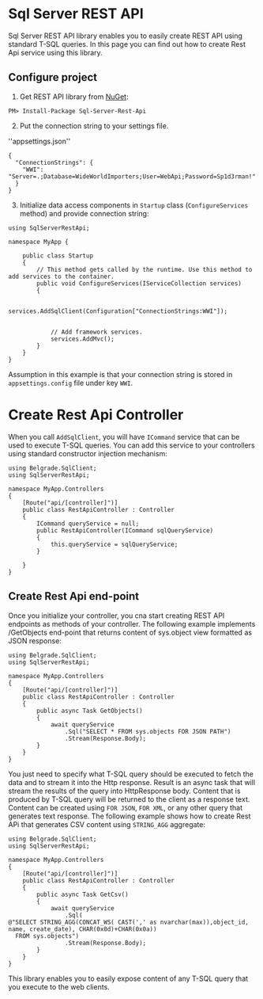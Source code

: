 ﻿# Sql Server REST API

Sql Server REST API library enables you to easily create REST API using standard T-SQL queries.
In this page you can find out how to create Rest Api service using this library.

## Configure project

1. Get REST API library from [NuGet](https://www.nuget.org/packages/Sql-Server-Rest-Api):
```
PM> Install-Package Sql-Server-Rest-Api
```

2. Put the connection string to your settings file.

''appsettings.json''
```
{
  "ConnectionStrings": {
    "WWI": "Server=.;Database=WideWorldImporters;User=WebApi;Password=Sp1d3rman!"
  }
}
```

3. Initialize data access components in `Startup` class (`ConfigureServices` method) and provide connection string:
```
using SqlServerRestApi;

namespace MyApp {

    public class Startup
    {
        // This method gets called by the runtime. Use this method to add services to the container.
        public void ConfigureServices(IServiceCollection services)
        {

            services.AddSqlClient(Configuration["ConnectionStrings:WWI"]);


			// Add framework services.
            services.AddMvc();
        }
	}
}
```
Assumption in this example is that your connection string is stored in `appsettings.config` file under key `WWI`.

# Create Rest Api Controller

When you call `AddSqlClient`, you will have `ICommand` service that can be used to execute T-SQL queries.
You can add this service to your controllers using standard constructor injection mechanism:

```
using Belgrade.SqlClient;
using SqlServerRestApi;

namespace MyApp.Controllers
{
    [Route("api/[controller]")]
    public class RestApiController : Controller
    {
        ICommand queryService = null;
        public RestApiController(ICommand sqlQueryService)
        {
            this.queryService = sqlQueryService;
        }

    }
}
```

## Create Rest Api end-point

Once you initialize your controller, you cna start creating REST API endpoints as methods of your controller. 
The following example implements /GetObjects end-point that returns content of sys.object view formatted as JSON response:

```
using Belgrade.SqlClient;
using SqlServerRestApi;

namespace MyApp.Controllers
{
    [Route("api/[controller]")]
    public class RestApiController : Controller
    {
        public async Task GetObjects()
        {
            await queryService
                .Sql("SELECT * FROM sys.objects FOR JSON PATH")
                .Stream(Response.Body);
        }
    }
}
```
You just need to specify what T-SQL query should be executed to fetch the data and to stream it into the Http response.
Result is an async task that will stream the results of the query into HttpResponse body. 
Content that is produced by T-SQL query will be returned to the client as a response text.
Content can be created using `FOR JSON`, `FOR XML`, or any other query that generates text response.
The following example shows how to create Rest APi that generates CSV content using `STRING_AGG` aggregate:

```
using Belgrade.SqlClient;
using SqlServerRestApi;

namespace MyApp.Controllers
{
    [Route("api/[controller]")]
    public class RestApiController : Controller
    {
        public async Task GetCsv()
        {
            await queryService
                .Sql(
@"SELECT STRING_AGG(CONCAT_WS( CAST(',' as nvarchar(max)),object_id, name, create_date), CHAR(0x0d)+CHAR(0x0a))
  FROM sys.objects")
                .Stream(Response.Body);
        }
    }
}
```

This library enables you to easily expose content of any T-SQL query that you execute to the web clients.